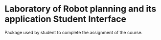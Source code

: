 # Laboratory of Robot planning and its application Student Interface
Package used by student to complete the assignment of the course.
